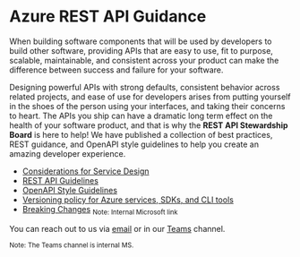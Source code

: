 # Azure REST API Guidance
When building software components that will be used by developers to build other software, providing APIs that are easy to use, fit to purpose, scalable, maintainable, and consistent across your product can make the difference between success and failure for your software. 

Designing powerful APIs with strong defaults, consistent behavior across related projects, and ease of use for developers arises from putting yourself in the shoes of the person using your interfaces, and taking their concerns to heart. The APIs you ship can have a dramatic long term effect on the health of your software product, and that is why the **REST API Stewardship Board** is here to help! We have published a collection of best practices, REST guidance, and OpenAPI style guidelines to help you create an amazing developer experience.
* [Considerations for Service Design](ConsiderationsForServiceDesign.md)
* [REST API Guidelines](Guidelines.md)
* [OpenAPI Style Guidelines](https://github.com/Azure/azure-api-style-guide/blob/main/README.md)
* [Versioning policy for Azure services, SDKs, and CLI tools](https://learn.microsoft.com/en-us/azure/developer/intro/azure-service-sdk-tool-versioning)
* [Breaking Changes](https://aka.ms/azapi/breakingchanges) <sub>Note: Internal Microsoft link</sub>

You can reach out to us via [email](mailto://azureapirbcore@microsoft.com) or in our [Teams](https://teams.microsoft.com/l/team/19%3a3ebb18fded0e47938f998e196a52952f%40thread.tacv2/conversations?groupId=1a10b50c-e870-4fe0-8483-bf5542a8d2d8&tenantId=72f988bf-86f1-41af-91ab-2d7cd011db47) channel.

<sub>Note: The Teams channel is internal MS.</sup>
